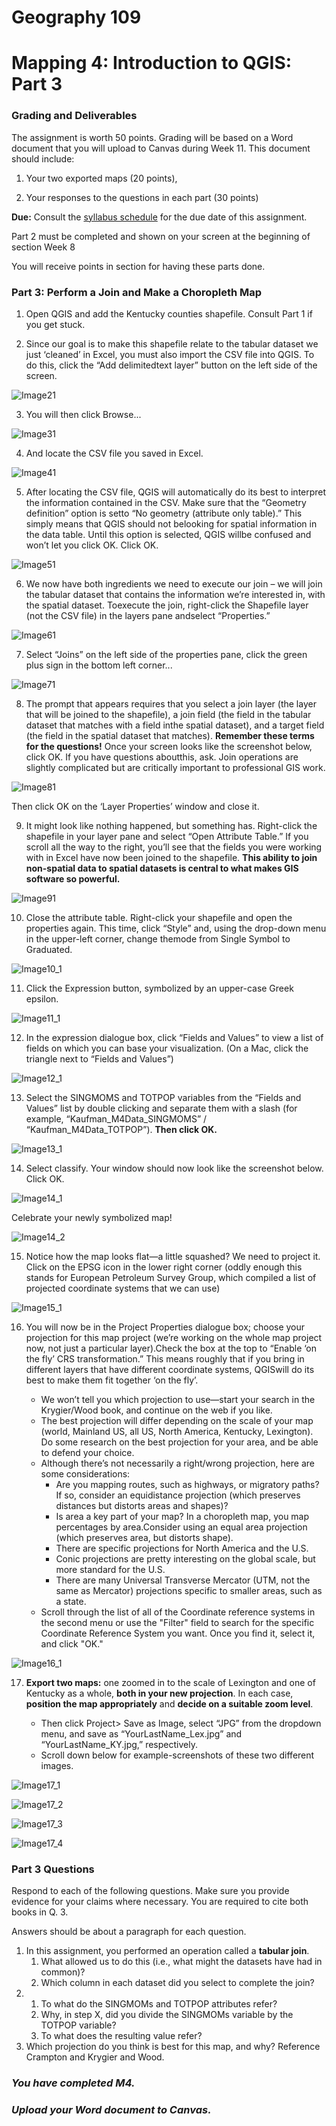 # Geography 109

# Mapping 4: Introduction to QGIS: Part 3

### Grading and Deliverables 

The assignment is worth 50 points. Grading will be based on a Word document that you will upload to Canvas during Week 11. This document should include:

1. Your two exported maps (20 points),

2. Your responses to the questions in each part (30 points)

**Due:** Consult the [syllabus schedule](../syllabus.md#viii-schedule) for the due date of this assignment.

Part 2 must be completed and shown on your screen at the beginning of section Week 8

You will receive points in section for having these parts done.

### Part 3: Perform a Join and Make a Choropleth Map

1. Open QGIS and add the Kentucky counties shapefile. Consult Part 1 if you get stuck.

2. Since our goal is to make this shapefile relate to the tabular dataset we just ‘cleaned’ in Excel, you must also import the CSV file into QGIS. To do this, click the “Add delimitedtext layer” button on the left side of the screen.

![Image21](images/Image21.jpeg)

3. You will then click Browse...

![Image31](images/Image31.jpeg)

4. And locate the CSV file you saved in Excel.

![Image41](images/Image41.jpeg)

5. After locating the CSV file, QGIS will automatically do its best to interpret the information contained in the CSV. Make sure that the “Geometry definition” option is setto “No geometry (attribute only table).” This simply means that QGIS should not belooking for spatial information in the data table. Until this option is selected, QGIS willbe confused and won’t let you click OK. Click OK.

![Image51](images/Image51.jpeg)

6. We now have both ingredients we need to execute our join – we will join the tabular dataset that contains the information we’re interested in, with the spatial dataset. Toexecute the join, right-click the Shapefile layer (not the CSV file) in the layers pane andselect “Properties.”

![Image61](images/Image61.jpeg)

7. Select “Joins” on the left side of the properties pane, click the green plus sign in the bottom left corner...

![Image71](images/Image71.jpeg)

8. The prompt that appears requires that you select a join layer (the layer that will be joined to the shapefile), a join field (the field in the tabular dataset that matches with a field inthe spatial dataset), and a target field (the field in the spatial dataset that matches). **Remember these terms for the questions!** Once your screen looks like the screenshot below, click OK. If you have questions aboutthis, ask. Join operations are slightly complicated but are critically important to professional GIS work.

![Image81](images/Image81.jpeg)

Then click OK on the ‘Layer Properties’ window and close it.

9. It might look like nothing happened, but something has. Right-click the shapefile in your layer pane and select “Open Attribute Table.” If you scroll all the way to the right, you’ll see that the fields you were working with in Excel have now been joined to the shapefile. **This ability to join non-spatial data to spatial datasets is central to what makes GIS software so powerful.**

![Image91](images/Image91.jpeg)

10. Close the attribute table. Right-click your shapefile and open the properties again. This time, click “Style” and, using the drop-down menu in the upper-left corner, change themode from Single Symbol to Graduated.

![Image10_1](images/Image10_1.jpeg)

11. Click the Expression button, symbolized by an upper-case Greek epsilon.

![Image11_1](images/Image11_1.jpeg)

12. In the expression dialogue box, click “Fields and Values” to view a list of fields on which you can base your visualization. (On a Mac, click the triangle next to “Fields and Values”)

![Image12_1](images/Image12_1.jpeg)

13. Select the SINGMOMS and TOTPOP variables from the “Fields and Values” list by double clicking and separate them with a slash (for example, “Kaufman_M4Data_SINGMOMS” / “Kaufman_M4Data_TOTPOP”). **Then click OK.**

![Image13_1](images/Image13_1.jpeg)

14. Select classify. Your window should now look like the screenshot below. Click OK.

![Image14_1](images/Image14_1.jpeg)

Celebrate your newly symbolized map!

![Image14_2](images/Image14_2.jpeg)

15. Notice how the map looks flat—a little squashed? We need to project it. Click on the EPSG icon in the lower right corner (oddly enough this stands for European Petroleum Survey Group, which compiled a list of projected coordinate systems that we can use)

![Image15_1](images/Image15_1.jpeg)

16. You will now be in the Project Properties dialogue box; choose your projection for this map project (we’re working on the whole map project now, not just a particular layer).Check the box at the top to “Enable ‘on the fly’ CRS transformation.” This means roughly that if you bring in different layers that have different coordinate systems, QGISwill do its best to make them fit together ‘on the fly’.

    * We won’t tell you which projection to use—start your search in the Krygier/Wood book, and continue on the web if you like.
    * The best projection will differ depending on the scale of your map (world, Mainland US, all US, North America, Kentucky, Lexington). Do some research on the best projection for your area, and be able to defend your choice.
    * Although there’s not necessarily a right/wrong projection, here are some considerations:
        * Are you mapping routes, such as highways, or migratory paths? If so, consider an equidistance projection (which preserves distances but distorts areas and shapes)?
        * Is area a key part of your map? In a choropleth map, you map percentages by area.Consider using an equal area projection (which preserves area, but distorts shape).
        * There are specific projections for North America and the U.S.
        * Conic projections are pretty interesting on the global scale, but more standard for the U.S.
        * There are many Universal Transverse Mercator (UTM, not the same as Mercator) projections specific to smaller areas, such as a state.
    * Scroll through the list of all of the Coordinate reference systems in the second menu or use the "Filter" field to search for the specific Coordinate Reference System you want. Once you find it, select it, and click "OK."

![Image16_1](images/Image16_1.jpeg)

17. **Export two maps:** one zoomed in to the scale of Lexington and one of Kentucky as a whole, **both in your new projection**. In each case, **position the map appropriately** and **decide on a suitable zoom level**.

    * Then click Project> Save as Image, select “JPG” from the dropdown menu, and save as “YourLastName_Lex.jpg” and “YourLastName_KY.jpg,” respectively.
    * Scroll down below for example-screenshots of these two different images.

![Image17_1](images/Image17_1.jpeg)

![Image17_2](images/Image17_2.jpeg)

![Image17_3](images/Image17_3.jpeg)

![Image17_4](images/Image17_4.jpeg)


### Part 3 Questions

Respond to each of the following questions. Make sure you provide evidence for your claims where necessary. You are required to cite both books in Q. 3.

Answers should be about a paragraph for each question.

1. In this assignment, you performed an operation called a **tabular join**.
	1. What allowed us to do this (i.e., what might the datasets have had in common)?
	2. Which column in each dataset did you select to complete the join?
2. 
	1. To what do the SINGMOMs and TOTPOP attributes refer?
	2. Why, in step X, did you divide the SINGMOMs variable by the TOTPOP variable?
	3. To what does the resulting value refer?
3. Which projection do you think is best for this map, and why? Reference Crampton and Krygier and Wood.

### _You have completed M4._

### _Upload your Word document to Canvas._


